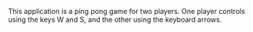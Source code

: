 This application is a ping pong game for two players. One player controls using the keys W and S, and the other using the keyboard arrows.
